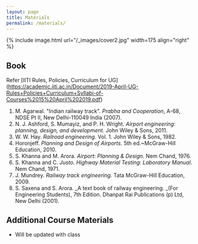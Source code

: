 ```yaml
---
layout: page
title: Materials
permalink: /materials/
---
```


{% include image.html url="/_images/cover2.jpg" width=175 align="right" %}

## Book

Refer [IITI Rules, Policies, Curriculum for UG] (https://academic.iiti.ac.in/Document/2019-April-UG-Rules+Policies+Curriculum+Syllabi-of-Courses%2015%20April%202019.pdf)

1. M. Agarwal. "Indian railway track".  _Prabha and Cooperation_, A-68, NDSE Pt II, New Delhi-110049 India (2007).
2. N. J. Ashford, S. Mumayiz, and P. H. Wright. _Airport engineering: planning, design, and development._ John Wiley & Sons, 2011.
3. W. W. Hay. _Railroad engineering_. Vol. 1. John Wiley & Sons, 1982.
4. Horonjeff. _Planning and Design of Airports_. 5th ed.~McGraw-Hill Education, 2010.
5. S. Khanna and M. Arora. _Airport: Planning & Design_. Nem Chand, 1976.
6. S. Khanna and C. _Justo. Highway Material Testing: Laboratory Manual_. Nem Chand, 1971.
7. J. Mundrey. _Railway track engineering._ Tata McGraw-Hill Education, 2009.
8. S. Saxena and S. Arora. _A text book of railway engineering. _(For Engineering Students), 7th Edition. Dhanpat Rai Publications (p) Ltd, New Delhi (2001).

## Additional Course Materials

* Will be updated with class
